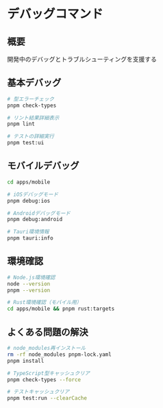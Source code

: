 # デバッグコマンド

## 概要
開発中のデバッグとトラブルシューティングを支援する

## 基本デバッグ
```bash
# 型エラーチェック
pnpm check-types

# リント結果詳細表示
pnpm lint

# テストの詳細実行
pnpm test:ui
```

## モバイルデバッグ
```bash
cd apps/mobile

# iOSデバッグモード
pnpm debug:ios

# Androidデバッグモード  
pnpm debug:android

# Tauri環境情報
pnpm tauri:info
```

## 環境確認
```bash
# Node.js環境確認
node --version
pnpm --version

# Rust環境確認（モバイル用）
cd apps/mobile && pnpm rust:targets
```

## よくある問題の解決
```bash
# node_modules再インストール
rm -rf node_modules pnpm-lock.yaml
pnpm install

# TypeScript型キャッシュクリア
pnpm check-types --force

# テストキャッシュクリア
pnpm test:run --clearCache
```